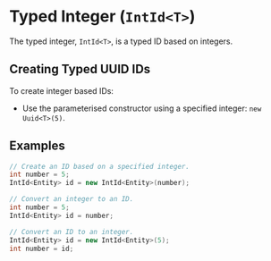 # Typed Integer (`IntId<T>`)

The typed integer, `IntId<T>`, is a typed ID based on integers.

## Creating Typed UUID IDs

To create integer based IDs:

* Use the parameterised constructor using a specified integer: `new Uuid<T>(5)`.

## Examples

```csharp
// Create an ID based on a specified integer.
int number = 5;
IntId<Entity> id = new IntId<Entity>(number);

// Convert an integer to an ID.
int number = 5;
IntId<Entity> id = number;

// Convert an ID to an integer.
IntId<Entity> id = new IntId<Entity>(5);
int number = id;
```